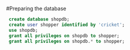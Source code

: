 #Preparing the database


```sql
 create database shopdb;
 create user shopper identified by 'cricket';
 use shopdb;
 grant all privileges on shopdb to shopper;
 grant all privileges on shopdb.* to shopper;